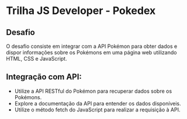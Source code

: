 # Trilha JS Developer - Pokedex
## Desafio
O desafio consiste em integrar com a API Pokémon para obter dados e dispor informações sobre os Pokémons em uma página web utilizando HTML, CSS e JavaScript.

## Integração com API:

   - Utilize a API RESTful do Pokémon para recuperar dados sobre os Pokémons.
   - Explore a documentação da API para entender os dados disponíveis.
   - Utilize o método fetch do JavaScript para realizar a requisição à API.
